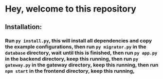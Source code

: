 # Hey, welcome to this repository

## Installation:

### Run `py install.py`, this will install all dependencies and copy the example configurations, then run `py migrator.py` in the `database` directory, wait until this is finished, then run `py app.py` in the backend directory, keep this running, then run `py gateway.py` in the gateway directory, keep this running, then run `npm start` in the frontend directory, keep this running, 